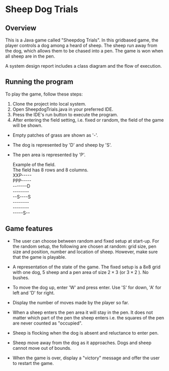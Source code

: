 # Sheep Dog Trials 

## Overview

This is a Java game called "Sheepdog Trials". In this gridbased game, the player controls a dog among a heard of sheep. The sheep run away from the dog, which allows them to be chased into a pen. The game is won when all sheep are in the pen.

A system design report includes a class diagram and the flow of execution.


## Running the program

To play the game, follow these steps:

1. Clone the project into local system.
2. Open SheepdogTrials.java in your preferred IDE.
3. Press the IDE's run button to execute the program.
4. After entering the field setting, i.e. fixed or random, the field of the game will be shown. 
- Empty patches of grass are shown as '-'. 
- The dog is represented by 'D' and sheep by 'S'. 
- The pen area is represented by 'P'.

    Example of the field. \
The field has 8 rows and 8 columns. \
XXP----- \
PPP----- \
-------D \
-------- \
--S----S \
-------- \
-------- \
-----S-- 


## Game features

- The user can choose between random and fixed setup at start-up. For the random setup, the following are chosen at random: grid size, pen size and position, number and location of sheep. However, make sure that the game is playable.

- A representation of the state of the game. The fixed setup is a $8 x 8$ grid with one dog, 5 sheep and a pen area of size $2 \times 3$ (or $3 \times 2$ ). No bushes.

- To move the dog up, enter 'W' and press enter. Use 'S' for down, 'A' for left and 'D' for right.

- Display the number of moves made by the player so far.

- When a sheep enters the pen area it will stay in the pen. It does not matter which part of the pen the sheep enters i.e. the squares of the pen are never counted as "occupied".

- Sheep is flocking when the dog is absent and reluctance to enter pen.

- Sheep move away from the dog as it approaches. Dogs and sheep cannot move out of bounds.

- When the game is over, display a "victory" message and offer the user to restart the game.

